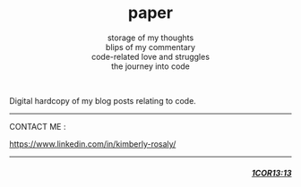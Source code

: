 <h1 align="center">
paper
</h1>

<p align="center">
storage of my thoughts<br>
blips of my commentary<br>
code-related love and struggles <br>
the journey into code<br>
</p>
<br>

Digital hardcopy of my blog posts relating to code.
<br>

---

CONTACT ME : 

https://www.linkedin.com/in/kimberly-rosaly/

---


<h5 align="right">


[1COR13:13](https://www.biblegateway.com/passage/?search=1%20Corinthians%2013%3A13&version=NIV)


</h5>